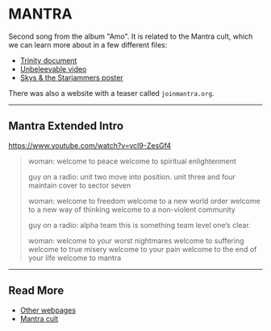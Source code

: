 # MANTRA

Second song from the album "Amo". It is related to the Mantra cult, which 
we can learn more about in a few different files:

- [Trinity document](../files/trinity_document)
- [Unbeleevable video](../files/unbeleevable)
- [Skys & the Starjammers poster](../files/skystarjammers)

There was also a website with a teaser called `joinmantra.org`.

***

## Mantra Extended Intro

https://www.youtube.com/watch?v=vcI9-ZesGf4

> woman:
> welcome to peace
> welcome to spiritual enlightenment
>
> guy on a radio: unit two move into position. unit three and four maintain cover to sector seven
>
> woman: welcome to freedom
> welcome to a new world order
> welcome to a new way of thinking
> welcome to a non-violent community
>
> guy on a radio: alpha team this is something team level one’s clear.
>
> woman: welcome to your worst nightmares
> welcome to suffering
> welcome to true misery
> welcome to your pain
> welcome to the end of your life
> welcome to mantra

***

## Read More

- [Other webpages](../other-webpages)
- [Mantra cult](../lore/mantra)